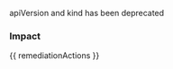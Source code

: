 
apiVersion and kind has been deprecated

### Impact
<!-- Add Impact here -->

<!-- DO NOT CHANGE -->
{{ remediationActions }}


